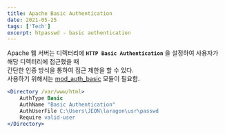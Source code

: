 ```yaml
---
title: Apache Basic Authentication
date: 2021-05-25
tags: ['Tech']
excerpt: htpasswd - basic authentication
---
```


Apache 웹 서버는 디렉터리에 **`HTTP Basic Authentication`** 을 설정하여 사용자가 해당 디렉터리에 접근했을 때  
간단한 인증 방식을 통하여 접근 제한을 할 수 있다.  
사용하기 위해서는 [mod_auth_basic](https://httpd.apache.org/docs/2.4/mod/mod_auth_basic.html) 모듈이 필요함.

```apache
<Directory /var/www/html>
    AuthType Basic
    AuthName "Basic Authentication"
    AuthUserFile C:\Users\JEON\laragon\usr\passwd
    Require valid-user
</Directory>
```